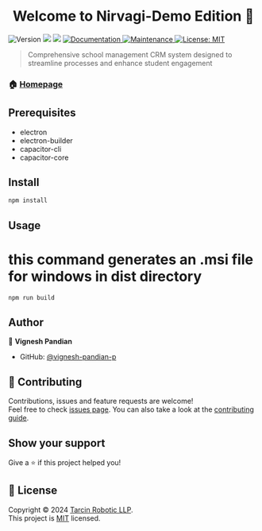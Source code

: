 <h1 align="center">Welcome to Nirvagi-Demo Edition 👋</h1>
<p>
  <img alt="Version" src="https://img.shields.io/badge/version-1.0.0-blue.svg?cacheSeconds=2592000" />
  <img src="https://img.shields.io/badge/npm-%3E%3D5.5.0-blue.svg" />
  <img src="https://img.shields.io/badge/node-%3E%3D9.3.0-blue.svg" />
  <a href="https://github.com/kefranabg/readme-md-generator#readme" target="_blank">
    <img alt="Documentation" src="https://img.shields.io/badge/documentation-yes-brightgreen.svg" />
  </a>
  <a href="https://github.com/kefranabg/readme-md-generator/graphs/commit-activity" target="_blank">
    <img alt="Maintenance" src="https://img.shields.io/badge/Maintained%3F-yes-green.svg" />
  </a>
  <a href="https://github.com/kefranabg/readme-md-generator/blob/master/LICENSE" target="_blank">
    <img alt="License: MIT" src="https://img.shields.io/github/license/vignesh-pandian-p/Nirvagi-Demo Edition" />
  </a>
</p>

> Comprehensive school management CRM system designed to streamline processes and enhance student engagement

### 🏠 [Homepage](https://github.com/kefranabg/readme-md-generator#readme)

## Prerequisites

- electron
- electron-builder
- capacitor-cli
- capacitor-core

## Install

```sh
npm install
```

## Usage
# this command generates an .msi file for windows in dist directory
```sh
npm run build
```

## Author

👤 **Vignesh Pandian**

* GitHub: [@vignesh-pandian-p](https://github.com/vignesh-pandian-p)

## 🤝 Contributing

Contributions, issues and feature requests are welcome!<br />Feel free to check [issues page](https://github.com/kefranabg/readme-md-generator/issues). You can also take a look at the [contributing guide](https://github.com/kefranabg/readme-md-generator/blob/master/CONTRIBUTING.md).

## Show your support

Give a ⭐️ if this project helped you!

## 📝 License

Copyright © 2024 [Tarcin Robotic LLP](https://github.com/vignesh-pandian-p).<br />
This project is [MIT](https://github.com/kefranabg/readme-md-generator/blob/master/LICENSE) licensed.
